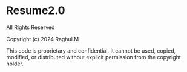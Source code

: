 # Resume2.0

All Rights Reserved

Copyright (c) 2024 Raghul.M

This code is proprietary and confidential. It cannot be used, copied, modified, or distributed without explicit permission from the copyright holder.
